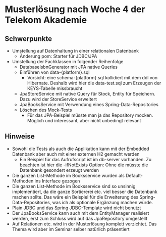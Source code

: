 # Musterlösung nach Woche 4 der Telekom Akademie

## Schwerpunkte

* Umstellung auf Datenhaltung in einer relationalen Datenbank
  * Änderung pom: Starter für JDBC/JPA
* Umstellung der Fachklassen in folgender Reihenfolge
  * DatabaseIsbnGenerator mit JPA native Queries
  * Einführen von  data-{platform}.sql
    * Vorsicht: eine schema-{platform}.sql kollidiert mit dem ddl von Hibernate. Deshalb wird hier die data-test.sql zum Erzeugen der KEYS-Tabelle missbraucht 
  * JpaStoreService mit native Query für Stock, Entity für Speichern. Dazu wird der StoreService erweitert
  * JpaBooksService mit Verwendung eines Spring-Data-Repositories
  * Löschen des Mock-Tests
    * Für das JPA-Beispiel müsste man ja das Repository mocken. Möglich und interessant, aber nicht unbedingt relevant

## Hinweise

* Sowohl die Tests als auch  die Applikation kann mit der Embedded Datenbank aber auch mit einer externen H2 gemacht werden
  * Ein Beispiel für das Aufrufscript ist im db-server vorhanden. Zu beachten ist hier die -ifNotExists Option: Ohne die müsste die Datenbank gesondert erzeugt werden
* Die ganzen List-Methode im Booksservice wurden als Default-Methoden ins Interface gezogen
* Die ganzen List-Methode im Booksservice sind so unsinnig implementiert, da die ganze Sortiererei etc. viel besser die Datenbank machen sollte. Das wäre ein Beispiel für die Erweiterung des Spring-Data-Repositories, was ich als optionale Ergänzung machen würde.
* Plain JDBC und das Spring JDBC-Template wird nicht benutzt
* Der JpaBooksService kann auch mit dem EntityManager realisiert werden, erst zum Schluss wird auf das JpaRepository umgestellt
* Auf Relationen etc. wird in der Musterlösung komplett verzichtet. Das Thema wird aber im Seminar selber natürlich präsentiert